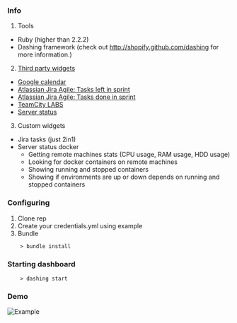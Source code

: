 ### Info ###		
		
 1. Tools		
  - Ruby (higher than 2.2.2)		
  - Dashing framework (check out http://shopify.github.com/dashing for more information.)		
 2. [Third party widgets](https://github.com/Shopify/dashing/wiki/Additional-Widgets)		
  - [Google calendar](https://gist.github.com/jsyeo/39d3fde3afbffdd31093)		
  - [Atlassian Jira Agile: Tasks left in sprint](https://github.com/SocialbitGmbH/DashingJiraTasksLeftWidget)		
  - [Atlassian Jira Agile: Tasks done in sprint](https://github.com/SocialbitGmbH/DashingJiraTasksDoneWidget)		
  - [TeamCity LABS](https://github.com/FizzBuzz791/TeamCity-LABS)		
  - [Server status](https://gist.github.com/willjohnson/6313986)		
 3. Custom widgets		
  - Jira tasks (just 2in1)		
  - Server status docker		
     - Getting remote machines stats (CPU usage, RAM usage, HDD usage)		
     - Looking for docker containers on remote machines		
     - Showing running and stopped containers		
     - Showing if environments are up or down depends on running and stopped containers 		
 		
 ### Configuring ###		
 		
 1. Clone rep  		
 2. Create your credentials.yml using example		
 3. Bundle		
 ```		
     > bundle install		
 ```		
 ### Starting dashboard ###		
 ```		
     > dashing start		
 ```		
 ### Demo ###		
 		
 ![](http://i.imgur.com/xxwY67q.png "Example")
